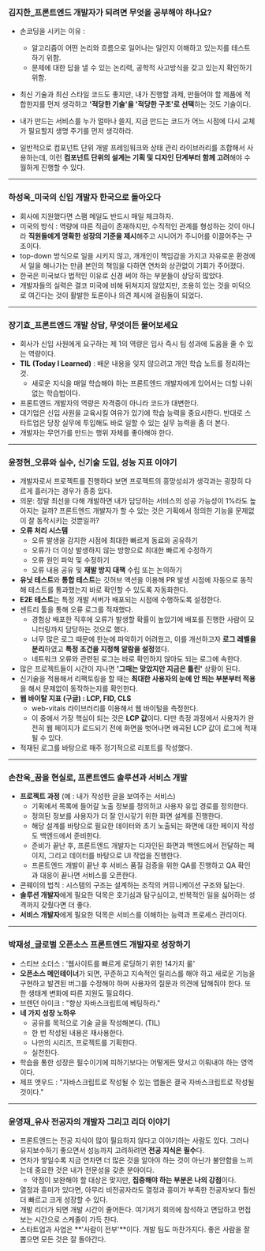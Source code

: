 ### 김지한_프론트엔드 개발자가 되려면 무엇을 공부해야 하나요?

- 손코딩을 시키는 이유 :
  - 알고리즘이 어떤 논리와 흐름으로 일어나는 일인지 이해하고 있는지를 테스트하기 위함.
  - 문제에 대한 답을 낼 수 있는 논리력, 공학적 사고방식을 갖고 있는지 확인하기 위함.
- 최신 기술과 최신 스타일 코드도 좋지만, 내가 진행할 과제, 만들어야 할 제품에 적합한지를 먼저 생각하고 **'적당한 기술'을 '적당한 구조'로 선택**하는 것도 기술이다.
- 내가 만드는 서비스를 누가 얼마나 쓸지, 지금 만드는 코드가 어느 시점에 다시 교체가 필요할지 생명 주기를 먼저 생각하라.

- 일반적으로 컴포넌트 단위 개발 프레임워크와 상태 관리 라이브러리를 조합해서 사용하는데, 이런 **컴포넌트 단위의 설계는 기획 및 디자인 단계부터 함께 고려**해야 수월하게 진행할 수 있다.

---

### 하성욱_미국의 신입 개발자 한국으로 돌아오다

- 회사에 지원했다면 스팸 메일도 반드시 매일 체크하자.
- 미국의 방식 : 역량에 따른 직급이 존재하지만, 수직적인 관계를 형성하는 것이 아니라 **직원들에게 명확한 성장의 기준을 제시**해주고 시니어가 주니어를 이끌어주는 구조이다.
- top-down 방식으로 일을 시키지 않고, 개개인이 책임감을 가지고 자유로운 환경에서 일을 해나가는 만큼 본인의 책임을 다하면 연차와 상관없이 기회가 주어졌다.
- 한국은 미국보다 법적인 이유로 신경 써야 하는 부분들이 상당히 많았다.
- 개발자들의 실력은 결코 미국에 비해 뒤쳐지지 않았지만, 조용히 있는 것을 미덕으로 여긴다는 것이 활발한 토론이나 의견 제시에 걸림돌이 되었다.

---

### 장기효_프론트엔드 개발 상담, 무엇이든 물어보세요

- 회사가 신입 사원에게 요구하는 제 1의 역량은 입사 즉시 팀 성과에 도움을 줄 수 있는 역량이다.
- **TIL** **(Today I Learned)** : 배운 내용을 잊지 않으려고 개인 학습 노트를 정리하는 것.
  - 새로운 지식을 매일 학습해야 하는 프론트엔드 개발자에게 있어서는 더할 나위 없는 학습법이다.
- 프론트엔드 개발자의 역량은 자격증이 아니라 코드가 대변한다.
- 대기업은 신입 사원을 교육시킬 여유가 있기에 학습 능력을 중요시한다. 반대로 스타트업은 당장 실무에 투입해도 바로 일할 수 있는 실무 능력을 좀 더 본다.
- 개발자는 무언가를 만드는 행위 자체를 좋아해야 한다.

---

### 윤정현_오류와 실수, 신기술 도입, 성능 지표 이야기

- 개발자로서 프로젝트를 진행하다 보면 프로젝트의 흥망성쇠가 생각과는 굉장히 다르게 흘러가는 경우가 종종 있다.
- 의문: 정말 최선을 다해 개발하면 내가 담당하는 서비스의 성공 가능성이 1%라도 높아지는 걸까? 프론트엔드 개발자가 할 수 있는 것은 기획에서 정의한 기능을 문제없이 잘 동작시키는 것뿐일까?
- **오류 처리 시스템**
  - 오류 발생을 감지한 시점에 최대한 빠르게 동료와 공유하기
  - 오류가 더 이상 발생하지 않는 방향으로 최대한 빠르게 수정하기
  - 오류 원인 파악 및 수정하기
  - 오류 내용 공유 및 **재발 방지 대책** 수립 또는 논의하기
- **유닛 테스트**와 **통합 테스트**는 깃허브 액션을 이용해 PR 발생 시점에 자동으로 동작해 테스트를 통과했는지 바로 확인할 수 있도록 자동화한다.
- **E2E 테스트**는 특정 개발 서버가 배포되는 시점에 수행하도록 설정한다.
- 센트리 툴을 통해 오류 로그를 적재했다.
  - 경험상 배포한 직후에 오류가 발생할 확률이 높았기에 배포를 진행한 사람이 모니터링까지 담당하는 것으로 했다.
  - 너무 많은 로그 때문에 한눈에 파악하기 어려웠고, 이를 개선하고자 **로그 레벨을 분리**하였고 **특정 조건을 지정해 알람을 설정**했다.
  - 네트워크 오류와 관련된 로그는 바로 확인하지 않아도 되는 로그에 속한다.
- 많은 프로젝트들이 시간이 지나면 **'그때는 맞았지만 지금은 틀린'** 상황이 된다.
- 신기술을 적용해서 리팩토링을 할 때는 **최대한 사용자의 눈에 안 띄는 부분부터 적용**을 해서 문제없이 동작하는지를 확인한다.
- **웹 바이탈 지표 (구글) : LCP, FID, CLS**
  - web-vitals 라이브러리를 이용해서 웹 바이털을 측정한다.
  - 이 중에서 가장 핵심이 되는 것은 **LCP 값**이다. 다만 측정 과정에서 사용자가 완전히 웹 페이지가 로드되기 전에 화면을 벗어나면 왜곡된 LCP 값이 로그에 적재될 수 있다.
- 적재된 로그를 바탕으로 매주 정기적으로 리포트를 작성했다.

---

### 손찬욱_꿈을 현실로, 프론트엔드 솔루션과 서비스 개발

- **프로젝트 과정** (예 : 내가 작성한 글을 보여주는 서비스)
  - 기획에서 목록에 들어갈 노출 정보를 정의하고 사용자 유입 경로를 정의한다.
  - 정의된 정보를 사용자가 더 잘 인시갛기 위한 화면 설계를 진행한다.
  - 해당 설계를 바탕으로 필요한 데이터와 초기 노출되는 화면에 대한 페이지 작성도 백엔드에서 준비한다.
  - 준비가 끝난 후, 프론트엔드 개발자는 디자인된 화면과 백엔드에서 전달하는 페이지, 그리고 데이터를 바탕으로 UI 작업을 진행한다.
  - 프론트엔드 개발이 끝난 후 서비스 품질 검증을 위한 QA를 진행하고 QA 확인과 대응이 끝나면 서비스를 오픈한다.
- 콘웨이의 법칙 : 시스템의 구조는 설계하는 조직의 커뮤니케이션 구조와 닮는다.
- **솔루션 개발자**에게 필요한 덕목은 호기심과 탐구심이고, 반복적인 일을 싫어하는 성격까지 갖췄다면 더 좋다.
- **서비스 개발자**에게 필요한 덕목은 서비스를 이해하는 능력과 프로세스 관리이다.

---

### 박재성_글로벌 오픈소스 프론트엔드 개발자로 성장하기

- 스티브 소더스 : '웹사이트를 빠르게 로딩하기 위한 14가지 룰'
- **오픈소스 메인테이너**가 되면, 꾸준하고 지속적인 릴리스를 해야 하고 새로운 기능을 구현하고 발견된 버그를 수정해야 하며 사용자의 질문과 의견에 답해줘야 한다. 또한 생태계 변화에 따른 지원도 필요하다.
- 브렌던 아이크 : "항상 자바스크립트에 베팅하라."
- **네 가지 성장 노하우**
  - 공유를 목적으로 기술 글을 작성해본다. (TIL)
  - 한 번 작성된 내용은 재사용한다.
  - 나만의 시리즈, 프로젝트를 기획한다.
  - 실천한다.
- 학습을 통한 성장은 필수이기에 피하기보다는 어떻게든 맞서고 이뤄내야 하는 영역이다.
- 제프 앳우드 : "자바스크립트로 작성될 수 있는 앱들은 결국 자바스크립트로 작성될 것이다."

---

### 윤영재_유사 전공자의 개발자 그리고 리더 이야기

- 프론트엔드는 전공 지식이 많이 필요하지 않다고 이야기하는 사람도 있다. 그러나 유지보수하기 좋으면서 성능까지 고려하려면 **전공 지식은 필수**다.
- 연차가 쌓일수록 지금 연차면 더 많은 것을 알아야 하는 것이 아닌가 불안함을 느끼는데 중요한 것은 내가 전문성을 갖춘 분야이다.
  - 약점이 보완해야 할 대상은 맞지만, **집중해야 하는 부분은 나의 강점**이다.
- 열정과 흥미가 있다면, 아무리 비전공자라도 열정과 흥미가 부족한 전공자보다 훨씬 더 빠르고 크게 성장할 수 있다.
- 개발 리더가 되면 개발 시간이 줄어든다. 여기저기 회의에 참석하고 면담하고 면접보는 시간으로 스케줄이 가득 찬다.
- 스타트업과 사업은 **'사람이 전부'**이다. 개발 팀도 마찬가지다. 좋은 사람을 잘 뽑으면 모든 것은 잘 돌아간다.